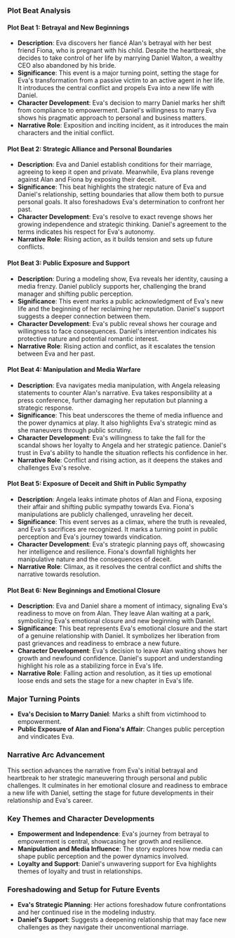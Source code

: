 ### Plot Beat Analysis

#### Plot Beat 1: Betrayal and New Beginnings
- **Description**: Eva discovers her fiancé Alan's betrayal with her best friend Fiona, who is pregnant with his child. Despite the heartbreak, she decides to take control of her life by marrying Daniel Walton, a wealthy CEO also abandoned by his bride.
- **Significance**: This event is a major turning point, setting the stage for Eva's transformation from a passive victim to an active agent in her life. It introduces the central conflict and propels Eva into a new life with Daniel.
- **Character Development**: Eva's decision to marry Daniel marks her shift from compliance to empowerment. Daniel's willingness to marry Eva shows his pragmatic approach to personal and business matters.
- **Narrative Role**: Exposition and inciting incident, as it introduces the main characters and the initial conflict.

#### Plot Beat 2: Strategic Alliance and Personal Boundaries
- **Description**: Eva and Daniel establish conditions for their marriage, agreeing to keep it open and private. Meanwhile, Eva plans revenge against Alan and Fiona by exposing their deceit.
- **Significance**: This beat highlights the strategic nature of Eva and Daniel's relationship, setting boundaries that allow them both to pursue personal goals. It also foreshadows Eva's determination to confront her past.
- **Character Development**: Eva's resolve to exact revenge shows her growing independence and strategic thinking. Daniel's agreement to the terms indicates his respect for Eva's autonomy.
- **Narrative Role**: Rising action, as it builds tension and sets up future conflicts.

#### Plot Beat 3: Public Exposure and Support
- **Description**: During a modeling show, Eva reveals her identity, causing a media frenzy. Daniel publicly supports her, challenging the brand manager and shifting public perception.
- **Significance**: This event marks a public acknowledgment of Eva's new life and the beginning of her reclaiming her reputation. Daniel's support suggests a deeper connection between them.
- **Character Development**: Eva's public reveal shows her courage and willingness to face consequences. Daniel's intervention indicates his protective nature and potential romantic interest.
- **Narrative Role**: Rising action and conflict, as it escalates the tension between Eva and her past.

#### Plot Beat 4: Manipulation and Media Warfare
- **Description**: Eva navigates media manipulation, with Angela releasing statements to counter Alan's narrative. Eva takes responsibility at a press conference, further damaging her reputation but planning a strategic response.
- **Significance**: This beat underscores the theme of media influence and the power dynamics at play. It also highlights Eva's strategic mind as she maneuvers through public scrutiny.
- **Character Development**: Eva's willingness to take the fall for the scandal shows her loyalty to Angela and her strategic patience. Daniel's trust in Eva's ability to handle the situation reflects his confidence in her.
- **Narrative Role**: Conflict and rising action, as it deepens the stakes and challenges Eva's resolve.

#### Plot Beat 5: Exposure of Deceit and Shift in Public Sympathy
- **Description**: Angela leaks intimate photos of Alan and Fiona, exposing their affair and shifting public sympathy towards Eva. Fiona's manipulations are publicly challenged, unraveling her deceit.
- **Significance**: This event serves as a climax, where the truth is revealed, and Eva's sacrifices are recognized. It marks a turning point in public perception and Eva's journey towards vindication.
- **Character Development**: Eva's strategic planning pays off, showcasing her intelligence and resilience. Fiona's downfall highlights her manipulative nature and the consequences of deceit.
- **Narrative Role**: Climax, as it resolves the central conflict and shifts the narrative towards resolution.

#### Plot Beat 6: New Beginnings and Emotional Closure
- **Description**: Eva and Daniel share a moment of intimacy, signaling Eva's readiness to move on from Alan. They leave Alan waiting at a park, symbolizing Eva's emotional closure and new beginning with Daniel.
- **Significance**: This beat represents Eva's emotional closure and the start of a genuine relationship with Daniel. It symbolizes her liberation from past grievances and readiness to embrace a new future.
- **Character Development**: Eva's decision to leave Alan waiting shows her growth and newfound confidence. Daniel's support and understanding highlight his role as a stabilizing force in Eva's life.
- **Narrative Role**: Falling action and resolution, as it ties up emotional loose ends and sets the stage for a new chapter in Eva's life.

### Major Turning Points
- **Eva's Decision to Marry Daniel**: Marks a shift from victimhood to empowerment.
- **Public Exposure of Alan and Fiona's Affair**: Changes public perception and vindicates Eva.

### Narrative Arc Advancement
This section advances the narrative from Eva's initial betrayal and heartbreak to her strategic maneuvering through personal and public challenges. It culminates in her emotional closure and readiness to embrace a new life with Daniel, setting the stage for future developments in their relationship and Eva's career.

### Key Themes and Character Developments
- **Empowerment and Independence**: Eva's journey from betrayal to empowerment is central, showcasing her growth and resilience.
- **Manipulation and Media Influence**: The story explores how media can shape public perception and the power dynamics involved.
- **Loyalty and Support**: Daniel's unwavering support for Eva highlights themes of loyalty and trust in relationships.

### Foreshadowing and Setup for Future Events
- **Eva's Strategic Planning**: Her actions foreshadow future confrontations and her continued rise in the modeling industry.
- **Daniel's Support**: Suggests a deepening relationship that may face new challenges as they navigate their unconventional marriage.